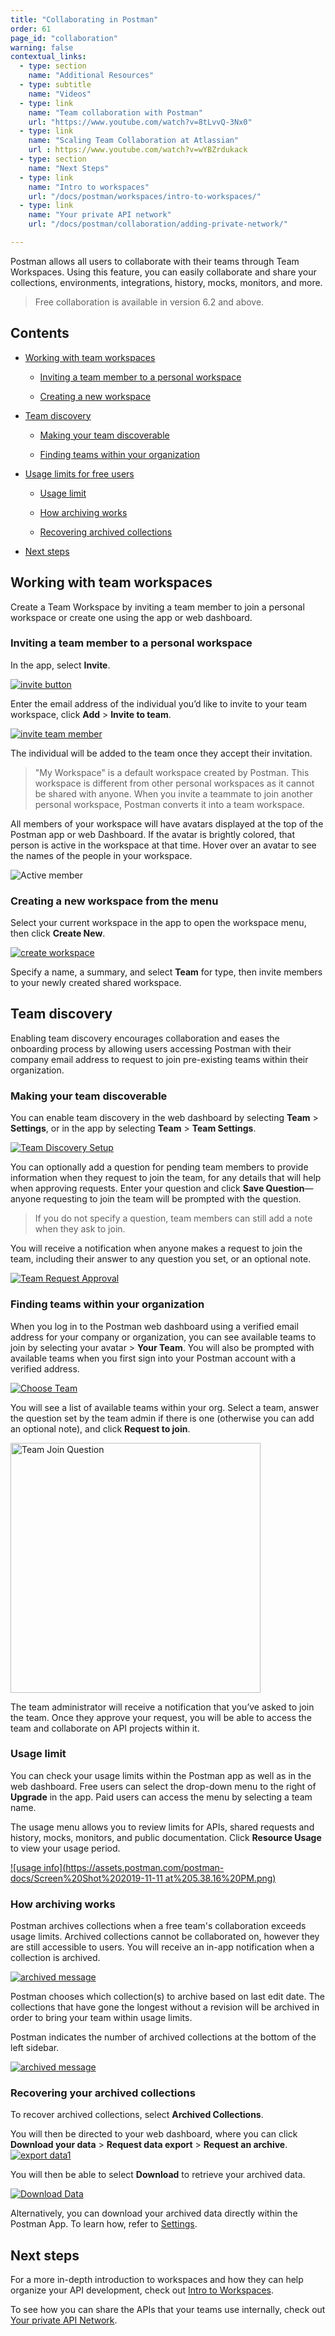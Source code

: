 ```yaml
---
title: "Collaborating in Postman"
order: 61
page_id: "collaboration"
warning: false
contextual_links:
  - type: section
    name: "Additional Resources"
  - type: subtitle
    name: "Videos"
  - type: link
    name: "Team collaboration with Postman"
    url: "https://www.youtube.com/watch?v=8tLvvQ-3Nx0"
  - type: link
    name: "Scaling Team Collaboration at Atlassian"
    url : https://www.youtube.com/watch?v=wYBZrdukack
  - type: section
    name: "Next Steps"
  - type: link
    name: "Intro to workspaces"
    url: "/docs/postman/workspaces/intro-to-workspaces/"
  - type: link
    name: "Your private API network"
    url: "/docs/postman/collaboration/adding-private-network/"

---
```

Postman allows all users to collaborate with their teams through Team Workspaces. Using this feature, you can easily collaborate and share your collections, environments, integrations, history, mocks, monitors, and more.

> Free collaboration is available in version 6.2 and above.

## Contents

* [Working with team workspaces](#working-with-team-workspaces)

    * [Inviting a team member to a personal workspace](#inviting-a-team-member-to-a-personal-workspace)

    * [Creating a new workspace](#creating-a-new-workspace-from-the-menu)

* [Team discovery](#team-discovery)

    * [Making your team discoverable](#making-your-team-discoverable)

    * [Finding teams within your organization](#finding-teams-within-your-organization)

* [Usage limits for free users](#usage-limit-for-free-users)

    * [Usage limit](#usage-limit)

    * [How archiving works](#how-archiving-works)

    * [Recovering archived collections](#recovering-your-archived-collections)

* [Next steps](#next-steps)

## Working with team workspaces

Create a Team Workspace by inviting a team member to join a personal workspace or create one using the app or web dashboard.

### Inviting a team member to a personal workspace

In the app, select **Invite**.

[![invite button](https://assets.postman.com/postman-docs/Screen%20Shot%202019-11-11%20at%205.21.17%20PM.png)](https://assets.postman.com/postman-docs/Screen%20Shot%202019-11-11%20at%205.21.17%20PM.png)

Enter the email address of the individual you’d like to invite to your team workspace, click **Add** > **Invite to team**.

[![invite team member](https://assets.postman.com/postman-docs/Screen%20Shot%202019-11-11%20at%205.21.45%20PM.png)](https://assets.postman.com/postman-docs/Screen%20Shot%202019-11-11%20at%205.21.45%20PM.png)

The individual will be added to the team once they accept their invitation.

> "My Workspace" is a default workspace created by Postman. This workspace is different from other personal workspaces as it cannot be shared with anyone. When you invite a teammate to join another personal workspace, Postman converts it into a team workspace.

All members of your workspace will have avatars displayed at the top of the Postman app or web Dashboard. If the avatar is brightly colored, that person is active in the workspace at that time. Hover over an avatar to see the names of the people in your workspace.

![Active member](https://assets.postman.com/postman-docs/Beesly+active+member.jpg)

### Creating a new workspace from the menu

Select your current workspace in the app to open the workspace menu, then click **Create New**.

[![create workspace](https://assets.postman.com/postman-docs/Screen%20Shot%202019-11-11%20at%205.29.42%20PM.png)](https://assets.postman.com/postman-docs/Screen%20Shot%202019-11-11%20at%205.29.42%20PM.png)

Specify a name, a summary, and select **Team** for type, then invite members to your newly created shared workspace.

## Team discovery

Enabling team discovery encourages collaboration and eases the onboarding process by allowing users accessing Postman with their company email address to request to join pre-existing teams within their organization.

### Making your team discoverable

You can enable team discovery in the web dashboard by selecting **Team** > **Settings**, or in the app by selecting **Team** > **Team Settings**.

[![Team Discovery Setup](https://assets.postman.com/postman-docs/team-discovery-question.jpg)](https://assets.postman.com/postman-docs/team-discovery-question.jpg)

You can optionally add a question for pending team members to provide information when they request to join the team, for any details that will help when approving requests. Enter your question and click __Save Question__—anyone requesting to join the team will be prompted with the question.

> If you do not specify a question, team members can still add a note when they ask to join.

You will receive a notification when anyone makes a request to join the team, including their answer to any question you set, or an optional note.

[![Team Request Approval](https://assets.postman.com/postman-docs/admin-team-join-requests.jpg)](https://assets.postman.com/postman-docs/admin-team-join-requests.jpg)

### Finding teams within your organization

When you log in to the Postman web dashboard using a verified email address for your company or organization, you can see available teams to join by selecting your avatar > **Your Team**. You will also be prompted with available teams when you first sign into your Postman account with a verified address.

[![Choose Team](https://assets.postman.com/postman-docs/join-team-from-list.jpg)](https://assets.postman.com/postman-docs/join-team-from-list.jpg)

You will see a list of available teams within your org. Select a team, answer the question set by the team admin if there is one (otherwise you can add an optional note), and click **Request to join**.

<img alt="Team Join Question" src="https://assets.postman.com/postman-docs/team-join-question-entry.jpg" width="400px"/>

The team administrator will receive a notification that you’ve asked to join the team. Once they approve your request, you will be able to access the team and collaborate on API projects within it.

### Usage limit

You can check your usage limits within the Postman app as well as in the web dashboard. Free users can select the drop-down menu to the right of **Upgrade** in the app. Paid users can access the menu by selecting a team name.

The usage menu allows you to review limits for APIs, shared requests and history, mocks, monitors, and public documentation. Click **Resource Usage** to view your usage period.

[![usage info](https://assets.postman.com/postman-docs/Screen%20Shot%202019-11-11 at%205.38.16%20PM.png)](https://assets.postman.com/postman-docs/Screen%20Shot%202019-11-11%20at%205.38.16%20PM.png)

### How archiving works

 Postman archives collections when a free team's collaboration exceeds usage limits. Archived collections cannot be collaborated on, however they are still accessible to users. You will receive an in-app notification when a collection is archived.

[![archived message](https://assets.postman.com/postman-docs/Screen%20Shot%202019-11-11%20at%205.44.36%20PM.png)](https://assets.postman.com/postman-docs/Screen%20Shot%202019-11-11%20at%205.44.36%20PM.png)  

Postman chooses which collection(s) to archive based on last edit date. The collections that have gone the longest without a revision will be archived in order to bring your team within usage limits.

Postman indicates the number of archived collections at the bottom of the left sidebar.

[![archived message](https://assets.postman.com/postman-docs/ArchiveMsg2.png)](https://assets.postman.com/postman-docs/ArchiveMsg2.png)  

### Recovering your archived collections

To recover archived collections, select **Archived Collections**.

You will then be directed to your web dashboard, where you can click **Download your data** > **Request data export** > **Request an archive**.
[![export data1](https://assets.postman.com/postman-docs/Recovering_ArchivedCol1.png)](https://assets.postman.com/postman-docs/Recovering_ArchivedCol1.png)

You will then be able to select **Download** to retrieve your archived data.

[![Download Data](https://assets.postman.com/postman-docs/Download_Data1.png)](https://assets.postman.com/postman-docs/Download_Data1.png)

Alternatively, you can download your archived data directly within the Postman App. To learn how, refer to [Settings](/docs/postman/launching-postman/settings/).

## Next steps

For a more in-depth introduction to workspaces and how they can help organize your API development, check out [Intro to Workspaces](/docs/postman/workspaces/intro-to-workspaces/).

To see how you can share the APIs that your teams use internally, check out [Your private API Network](/docs/postman/collaboration/adding-private-network/).
